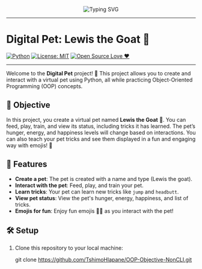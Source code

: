 <p align="center">
  <img src="https://readme-typing-svg.herokuapp.com?font=Fira+Code&size=30&duration=4000&pause=500&color=F79647&center=true&vCenter=true&width=600&lines=🐐+Meet+Lewis+the+Goat!+🐐;Your+Digital+Pet+in+Python+🎉" alt="Typing SVG" />
</p>

---

# Digital Pet: Lewis the Goat 🐐

[![Python](https://img.shields.io/badge/Python-3.x-blue.svg?logo=python)](https://www.python.org/)
[![License: MIT](https://img.shields.io/badge/License-MIT-yellow.svg)](https://opensource.org/licenses/MIT)
[![Open Source Love ❤️](https://badgen.net/badge/Open%20Source/Love/pink)](https://github.com/TshimoHlapane/OOP-Objective-NonCLI)

---
Welcome to the **Digital Pet** project! 🎉 This project allows you to create and interact with a virtual pet using Python, all while practicing Object-Oriented Programming (OOP) concepts.

## 🧠 Objective

In this project, you create a virtual pet named **Lewis the Goat** 🐐. You can feed, play, train, and view its status, including tricks it has learned. The pet’s hunger, energy, and happiness levels will change based on interactions. You can also teach your pet tricks and see them displayed in a fun and engaging way with emojis! 🎉

## 🚀 Features

- **Create a pet**: The pet is created with a name and type (Lewis the goat).
- **Interact with the pet**: Feed, play, and train your pet.
- **Learn tricks**: Your pet can learn new tricks like `jump` and `headbutt`.
- **View pet status**: View the pet's hunger, energy, happiness, and list of tricks.
- **Emojis for fun**: Enjoy fun emojis 🐾🎉 as you interact with the pet!

## 🛠️ Setup

1. Clone this repository to your local machine:

   git clone https://github.com/TshimoHlapane/OOP-Objective-NonCLI.git
